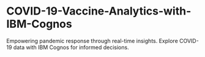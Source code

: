 # COVID-19-Vaccine-Analytics-with-IBM-Cognos
Empowering pandemic response through real-time insights. Explore COVID-19 data with IBM Cognos for informed decisions.
